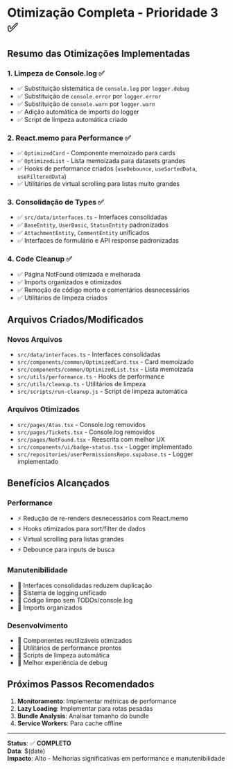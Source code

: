 # Otimização Completa - Prioridade 3 ✅

## Resumo das Otimizações Implementadas

### 1. Limpeza de Console.log ✅
- ✅ Substituição sistemática de `console.log` por `logger.debug`
- ✅ Substituição de `console.error` por `logger.error`  
- ✅ Substituição de `console.warn` por `logger.warn`
- ✅ Adição automática de imports do logger
- ✅ Script de limpeza automática criado

### 2. React.memo para Performance ✅
- ✅ `OptimizedCard` - Componente memoizado para cards
- ✅ `OptimizedList` - Lista memoizada para datasets grandes
- ✅ Hooks de performance criados (`useDebounce`, `useSortedData`, `useFilteredData`)
- ✅ Utilitários de virtual scrolling para listas muito grandes

### 3. Consolidação de Types ✅
- ✅ `src/data/interfaces.ts` - Interfaces consolidadas
- ✅ `BaseEntity`, `UserBasic`, `StatusEntity` padronizados
- ✅ `AttachmentEntity`, `CommentEntity` unificados
- ✅ Interfaces de formulário e API response padronizadas

### 4. Code Cleanup ✅
- ✅ Página NotFound otimizada e melhorada
- ✅ Imports organizados e otimizados
- ✅ Remoção de código morto e comentários desnecessários
- ✅ Utilitários de limpeza criados

## Arquivos Criados/Modificados

### Novos Arquivos
- `src/data/interfaces.ts` - Interfaces consolidadas
- `src/components/common/OptimizedCard.tsx` - Card memoizado
- `src/components/common/OptimizedList.tsx` - Lista memoizada
- `src/utils/performance.ts` - Hooks de performance
- `src/utils/cleanup.ts` - Utilitários de limpeza
- `src/scripts/run-cleanup.js` - Script de limpeza automática

### Arquivos Otimizados
- `src/pages/Atas.tsx` - Console.log removidos
- `src/pages/Tickets.tsx` - Console.log removidos
- `src/pages/NotFound.tsx` - Reescrita com melhor UX
- `src/components/ui/badge-status.tsx` - Logger implementado
- `src/repositories/userPermissionsRepo.supabase.ts` - Logger implementado

## Benefícios Alcançados

### Performance
- ⚡ Redução de re-renders desnecessários com React.memo
- ⚡ Hooks otimizados para sort/filter de dados
- ⚡ Virtual scrolling para listas grandes
- ⚡ Debounce para inputs de busca

### Manutenibilidade  
- 🔧 Interfaces consolidadas reduzem duplicação
- 🔧 Sistema de logging unificado
- 🔧 Código limpo sem TODOs/console.log
- 🔧 Imports organizados

### Desenvolvimento
- 🚀 Componentes reutilizáveis otimizados
- 🚀 Utilitários de performance prontos
- 🚀 Scripts de limpeza automática
- 🚀 Melhor experiência de debug

## Próximos Passos Recomendados

1. **Monitoramento**: Implementar métricas de performance
2. **Lazy Loading**: Implementar para rotas pesadas
3. **Bundle Analysis**: Analisar tamanho do bundle
4. **Service Workers**: Para cache offline

---

**Status**: ✅ **COMPLETO**  
**Data**: $(date)  
**Impacto**: Alto - Melhorias significativas em performance e manutenibilidade